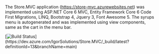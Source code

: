 The Store.MVC application (https://store-mvc.azurewebsites.net) was implemented using ASP.NET Core 6 MVC, Entity Framework Core 6 Code First Migrations, LINQ, Bootstrap 4, Jquery 3, Font Awesome 5.
The syrups menu is autogenerated and was implemented using view components, same as the cart in the menu bar.

[![Build Status](https://dev.azure.com/IgorSolutions/Store.MVC/_apis/build/status%2FStore.MVC-ASP.NET%20Core%20(.NET%20Framework)-CI?branchName=main)](https://dev.azure.com/IgorSolutions/Store.MVC/_build/latest?definitionId=13&branchName=main)


